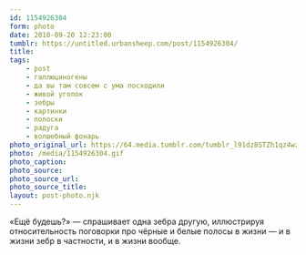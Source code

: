 ```yaml
---
id: 1154926304
form: photo
date: 2010-09-20 12:23:00
tumblr: https://untitled.urbansheep.com/post/1154926304/
title:
tags:
    - post
    - галлюциногены
    - да вы там совсем с ума посходили
    - живой уголок
    - зебры
    - картинки
    - полоски
    - радуга
    - волшебный фонарь
photo_original_url: https://64.media.tumblr.com/tumblr_l91dz8STZh1qz4wzio1_500.gif
photo: /media/1154926304.gif
photo_caption: 
photo_source:
photo_source_url:
photo_source_title:
layout: post-photo.njk
---
```


<p>«Ещё будешь?» — спрашивает одна зебра другую, иллюстрируя относительность поговорки про чёрные и белые полосы в жизни — и в жизни зебр в частности, и в жизни вообще.</p>
